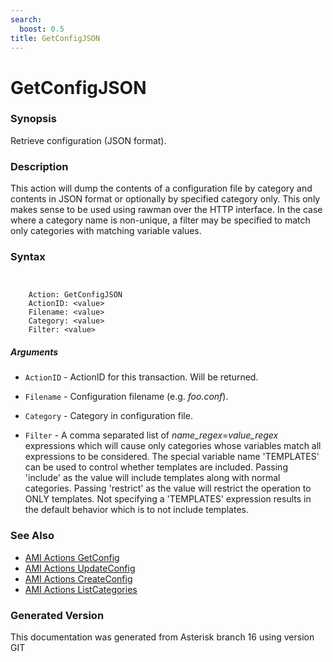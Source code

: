 ```yaml
---
search:
  boost: 0.5
title: GetConfigJSON
---
```


# GetConfigJSON

### Synopsis

Retrieve configuration (JSON format).

### Description

This action will dump the contents of a configuration file by category and contents in JSON format or optionally by specified category only. This only makes sense to be used using rawman over the HTTP interface. In the case where a category name is non-unique, a filter may be specified to match only categories with matching variable values.<br>


### Syntax


```


    Action: GetConfigJSON
    ActionID: <value>
    Filename: <value>
    Category: <value>
    Filter: <value>

```
##### Arguments


* `ActionID` - ActionID for this transaction. Will be returned.<br>

* `Filename` - Configuration filename (e.g. *foo.conf*).<br>

* `Category` - Category in configuration file.<br>

* `Filter` - A comma separated list of _name\_regex_=_value\_regex_ expressions which will cause only categories whose variables match all expressions to be considered. The special variable name 'TEMPLATES' can be used to control whether templates are included. Passing 'include' as the value will include templates along with normal categories. Passing 'restrict' as the value will restrict the operation to ONLY templates. Not specifying a 'TEMPLATES' expression results in the default behavior which is to not include templates.<br>

### See Also

* [AMI Actions GetConfig](/Asterisk_16_Documentation/API_Documentation/AMI_Actions/GetConfig)
* [AMI Actions UpdateConfig](/Asterisk_16_Documentation/API_Documentation/AMI_Actions/UpdateConfig)
* [AMI Actions CreateConfig](/Asterisk_16_Documentation/API_Documentation/AMI_Actions/CreateConfig)
* [AMI Actions ListCategories](/Asterisk_16_Documentation/API_Documentation/AMI_Actions/ListCategories)


### Generated Version

This documentation was generated from Asterisk branch 16 using version GIT 